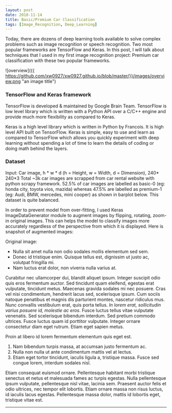 ```yaml
---
layout: post
date: 2018-11-14
title: Basic/Premium Car Classification
tags: [Image_Recognition, Deep_Learning]
---
```


Today, there are dozens of deep learning tools available to solve complex problems such as image recognition or speech recognition. Two most popular frameworks are TensorFlow and Keras. In this post, I will talk about techniques that I used in my first image recognition project: Premium car classification with these two popular frameworks. 

![overview]({{ https://github.com/xw0927/xw0927.github.io/blob/master/}}/images/overview.png "an image title")

### TensorFlow and Keras framework

TensorFlow is developed & maintained by Google Brain Team. TensorFlow is low level library which is written with a Python API over a C/C++ engine and provide much more flexibility as compared to Keras.

Keras is a high level library which is written in Python by Francois. It is high level API built on TensorFlow. Keras is simple, easy to use and learn as compared to TensorFlow which allows you quickly experiment with deep learning without spending a lot of time to learn the details of coding or doing math behind the layers.

### Dataset

Input: Car image,  h * w * d (h = Height, w = Width, d = Dimension),  240* 240*3
Total ~3k car images are scrapped from car rental website with python scrapy framework. 52.5% of car images are labelled as basic-0 (eg: honda city, toyota vios, mazida) whereas 47.5% are labelled as premium-1 (eg: Audi, BMW, mercedes, mini cooper) as shown in barplot below. This dataset is quite balanced.

In order to prevent model from over-fitting, I used Keras ImageDataGenerator module to augment images by flipping, rotating, zoom-in original images. This can helps the model to classify images more accurately regardless of the perspective from which it is displayed.  Here is snapshot of augmented images: 

Original image:


- Nulla sit amet nulla non odio sodales mollis elementum sed sem.
- Donec id tristique enim. Quisque tellus est, dignissim ut justo ac, volutpat fringilla mi.
- Nam luctus erat dolor, non viverra nulla varius at.

Curabitur nec ullamcorper dui, blandit aliquet ipsum. Integer suscipit odio quis eros fermentum auctor. Sed tincidunt quam eleifend, egestas erat vulputate, tincidunt metus. Maecenas gravida sodales mi nec posuere. Cras vel nisi condimentum, hendrerit lacus sed, scelerisque ipsum. Cum sociis natoque penatibus et magnis dis parturient montes, nascetur ridiculus mus. Nunc convallis vestibulum erat, quis porta tellus. <em>In lorem erat, sollicitudin varius posuere id, molestie ac eros</em>. Fusce luctus tellus vitae vulputate venenatis. Sed scelerisque bibendum interdum. Sed pretium commodo ultrices. Fusce luctus quam id porttitor vulputate. Integer ornare consectetur diam eget rutrum. Etiam eget sapien metus.

Proin at libero id lorem fermentum elementum quis eget est.

1. Nam bibendum turpis massa, at accumsan justo fermentum ac.
2. Nulla non nulla ut ante condimentum mattis vel at lectus.
3. Etiam eget tortor tincidunt, iaculis ligula a, tristique massa. Fusce sed congue lorem, interdum sodales nisl.

Etiam consequat euismod ornare. Pellentesque habitant morbi tristique senectus et netus et malesuada fames ac turpis egestas. Nulla pellentesque ipsum vulputate, pellentesque nisl vitae, lacinia sem. Praesent auctor felis et odio ultrices, nec tempor elit lobortis. Etiam ornare massa non risus luctus, id iaculis lacus egestas. Pellentesque massa dolor, mattis id lobortis eget, tristique vitae est.

---


